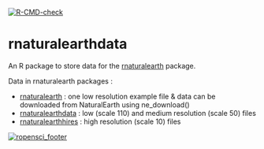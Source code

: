   <!-- badges: start -->

[![R-CMD-check](https://github.com/ropensci/rnaturalearthdata/actions/workflows/R-CMD-check.yaml/badge.svg)](https://github.com/ropensci/rnaturalearthdata/actions/workflows/R-CMD-check.yaml)

  <!-- badges: end -->

# rnaturalearthdata

An R package to store data for the [rnaturalearth](https://github.com/ropensci/rnaturalearth) package.

Data in rnaturalearth packages :

- [rnaturalearth](https://github.com/ropensci/rnaturalearth) : one low resolution example file & data can be downloaded from NaturalEarth using ne_download()
- [rnaturalearthdata](https://github.com/ropensci/rnaturalearthdata) : low (scale 110) and medium resolution (scale 50) files
- [rnaturalearthhires](https://github.com/ropensci/rnaturalearthhires) : high resolution (scale 10) files

[![ropensci_footer](https://ropensci.org/public_images/github_footer.png)](https://ropensci.org)
